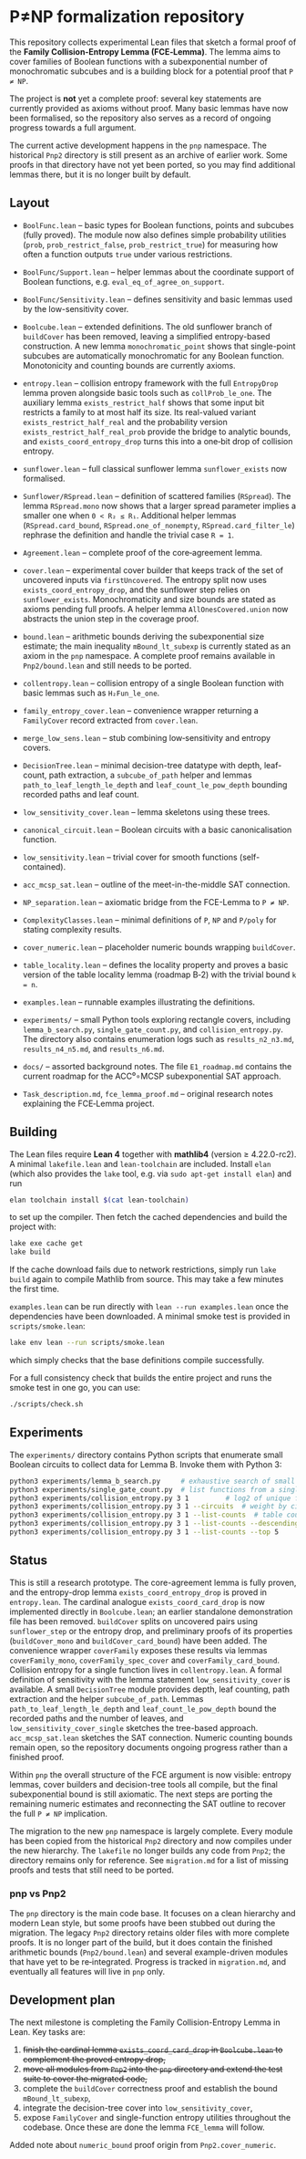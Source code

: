 # P≠NP formalization repository

This repository collects experimental Lean files that sketch a formal proof of the **Family Collision‑Entropy Lemma (FCE‑Lemma)**.  The lemma aims to cover families of Boolean functions with a subexponential number of monochromatic subcubes and is a building block for a potential proof that `P ≠ NP`.

The project is **not** yet a complete proof: several key statements are
currently provided as axioms without proof.  Many basic lemmas have now been
formalised, so the repository also serves as a record of ongoing progress
towards a full argument.

The current active development happens in the `pnp` namespace.  The historical
`Pnp2` directory is still present as an archive of earlier work.  Some proofs in
that directory have not yet been ported, so you may find additional lemmas
there, but it is no longer built by default.

## Layout

* `BoolFunc.lean` – basic types for Boolean functions, points and subcubes (fully
  proved).  The module now also defines simple probability utilities
  (`prob`, `prob_restrict_false`, `prob_restrict_true`) for measuring how often
  a function outputs `true` under various restrictions.
* `BoolFunc/Support.lean` – helper lemmas about the coordinate support of
  Boolean functions, e.g. `eval_eq_of_agree_on_support`.
* `BoolFunc/Sensitivity.lean` – defines sensitivity and basic lemmas used by the
  low-sensitivity cover.
* `Boolcube.lean` – extended definitions.  The old sunflower branch of
  `buildCover` has been removed, leaving a simplified entropy-based
  construction. A new lemma `monochromatic_point` shows that single-point subcubes are automatically
  monochromatic for any Boolean function. Monotonicity and counting bounds are currently axioms.

* `entropy.lean` – collision entropy framework with the full `EntropyDrop`
  lemma proven alongside basic tools such as `collProb_le_one`.  The
  auxiliary lemma `exists_restrict_half` shows that some input bit
  restricts a family to at most half its size.  Its real-valued
  variant `exists_restrict_half_real` and the probability version
  `exists_restrict_half_real_prob` provide the bridge to analytic
  bounds, and `exists_coord_entropy_drop` turns this into a one‑bit drop
  of collision entropy.
* `sunflower.lean` – full classical sunflower lemma `sunflower_exists` now formalised.
* `Sunflower/RSpread.lean` – definition of scattered families (`RSpread`).
  The lemma `RSpread.mono` now shows that a larger spread parameter implies
  a smaller one when `0 < R₂ ≤ R₁`.  Additional helper lemmas
  (`RSpread.card_bound`, `RSpread.one_of_nonempty`, `RSpread.card_filter_le`)
  rephrase the definition and handle the trivial case `R = 1`.
* `Agreement.lean` – complete proof of the core‑agreement lemma.
* `cover.lean` – experimental cover builder that keeps track of the
  set of uncovered inputs via `firstUncovered`.  The entropy split now
  uses `exists_coord_entropy_drop`, and the sunflower step relies on
  `sunflower_exists`.  Monochromaticity and size bounds are stated as
  axioms pending full proofs.  A helper lemma `AllOnesCovered.union`
  now abstracts the union step in the coverage proof.
* `bound.lean` – arithmetic bounds deriving the subexponential size estimate;
  the main inequality `mBound_lt_subexp` is currently stated as an axiom in the
  `pnp` namespace.  A complete proof remains available in
  `Pnp2/bound.lean` and still needs to be ported.
* `collentropy.lean` – collision entropy of a single Boolean function with
  basic lemmas such as `H₂Fun_le_one`.
* `family_entropy_cover.lean` – convenience wrapper returning a `FamilyCover`
  record extracted from `cover.lean`.
* `merge_low_sens.lean` – stub combining low‑sensitivity and entropy covers.
* `DecisionTree.lean` – minimal decision-tree datatype with depth, leaf-count,
  path extraction, a `subcube_of_path` helper and lemmas
  `path_to_leaf_length_le_depth` and `leaf_count_le_pow_depth`
  bounding recorded paths and leaf count.
* `low_sensitivity_cover.lean` – lemma skeletons using these trees.
* `canonical_circuit.lean` – Boolean circuits with a basic canonicalisation function.
* `low_sensitivity.lean` – trivial cover for smooth functions (self-contained).
* `acc_mcsp_sat.lean` – outline of the meet-in-the-middle SAT connection.
* `NP_separation.lean` – axiomatic bridge from the FCE-Lemma to `P ≠ NP`.
* `ComplexityClasses.lean` – minimal definitions of `P`, `NP` and `P/poly` for
  stating complexity results.
* `cover_numeric.lean` – placeholder numeric bounds wrapping `buildCover`.
* `table_locality.lean` – defines the locality property and proves a
  basic version of the table locality lemma (roadmap B‑2) with the
  trivial bound `k = n`.
* `examples.lean` – runnable examples illustrating the definitions.
* `experiments/` – small Python tools exploring rectangle covers, including
  `lemma_b_search.py`, `single_gate_count.py`, and `collision_entropy.py`.
  The directory also contains enumeration logs such as
  `results_n2_n3.md`, `results_n4_n5.md`, and `results_n6.md`.
* `docs/` – assorted background notes.  The file `E1_roadmap.md` contains the current roadmap for the ACC⁰∘MCSP subexponential SAT approach.
* `Task_description.md`, `fce_lemma_proof.md` – original research notes explaining the FCE‑Lemma project.

## Building

The Lean files require **Lean 4** together with **mathlib4** (version ≥ 4.22.0-rc2).
A minimal `lakefile.lean` and `lean-toolchain` are included.  Install `elan` (which also provides the `lake` tool, e.g. via `sudo apt-get install elan`) and run

```bash
elan toolchain install $(cat lean-toolchain)
```

to set up the compiler.  Then fetch the cached dependencies and build the
project with:

```bash
lake exe cache get
lake build
```

If the cache download fails due to network restrictions, simply run
`lake build` again to compile Mathlib from source. This may take a
few minutes the first time.

`examples.lean` can be run directly with `lean --run examples.lean` once the
dependencies have been downloaded.  A minimal smoke test is provided in
`scripts/smoke.lean`:

```bash
lake env lean --run scripts/smoke.lean
```
which simply checks that the base definitions compile successfully.

For a full consistency check that builds the entire project and runs the smoke
test in one go, you can use:

```bash
./scripts/check.sh
```

## Experiments

The `experiments/` directory contains Python scripts that enumerate small
Boolean circuits to collect data for Lemma B.  Invoke them with Python 3:

```bash
python3 experiments/lemma_b_search.py     # exhaustive search of small circuits
python3 experiments/single_gate_count.py  # list functions from a single gate
python3 experiments/collision_entropy.py 3 1         # log2 of unique functions
python3 experiments/collision_entropy.py 3 1 --circuits  # weight by circuit count
python3 experiments/collision_entropy.py 3 1 --list-counts  # table counts
python3 experiments/collision_entropy.py 3 1 --list-counts --descending
python3 experiments/collision_entropy.py 3 1 --list-counts --top 5
```

## Status

This is still a research prototype. The core-agreement lemma is fully proven, and the entropy-drop lemma `exists_coord_entropy_drop` is proved in `entropy.lean`.  The cardinal analogue `exists_coord_card_drop` is now implemented directly in `Boolcube.lean`; an earlier standalone demonstration file has been removed. `buildCover` splits on uncovered pairs using `sunflower_step` or the entropy drop, and preliminary proofs of its properties (`buildCover_mono` and `buildCover_card_bound`) have been added. The convenience wrapper `coverFamily` exposes these results via lemmas `coverFamily_mono`, `coverFamily_spec_cover` and `coverFamily_card_bound`. Collision entropy for a single function lives in `collentropy.lean`.  A formal definition of sensitivity with the lemma statement `low_sensitivity_cover` is available.  A small `DecisionTree` module provides depth, leaf counting, path extraction and the helper `subcube_of_path`.  Lemmas `path_to_leaf_length_le_depth` and `leaf_count_le_pow_depth` bound the recorded paths and the number of leaves, and `low_sensitivity_cover_single` sketches the tree-based approach.  `acc_mcsp_sat.lean` sketches the SAT connection. Numeric counting bounds remain open, so the repository documents ongoing progress rather than a finished proof.

Within `pnp` the overall structure of the FCE argument is now visible: entropy
lemmas, cover builders and decision-tree tools all compile, but the final
subexponential bound is still axiomatic.  The next steps are porting the
remaining numeric estimates and reconnecting the SAT outline to recover the full
`P ≠ NP` implication.

The migration to the new `pnp` namespace is largely complete.  Every module has
been copied from the historical `Pnp2` directory and now compiles under the new
hierarchy.  The `lakefile` no longer builds any code from `Pnp2`; the directory
remains only for reference.  See `migration.md` for a list of missing proofs and
tests that still need to be ported.

### pnp vs Pnp2

The `pnp` directory is the main code base.  It focuses on a clean hierarchy and
modern Lean style, but some proofs have been stubbed out during the migration.
The legacy `Pnp2` directory retains older files with more complete proofs.  It
is no longer part of the build, but it does contain the finished arithmetic
bounds (`Pnp2/bound.lean`) and several example-driven modules that have yet to
be re‑integrated.  Progress is tracked in `migration.md`, and eventually all
features will live in `pnp` only.

## Development plan

The next milestone is completing the Family Collision-Entropy Lemma in Lean. Key
tasks are:
1. ~~finish the cardinal lemma `exists_coord_card_drop` in `Boolcube.lean` to
   complement the proved entropy drop,~~
2. ~~move all modules from `Pnp2` into the `pnp` directory and extend the test
   suite to cover the migrated code,~~
3. complete the `buildCover` correctness proof and establish the bound
   `mBound_lt_subexp`,
4. integrate the decision-tree cover into `low_sensitivity_cover`,
5. expose `FamilyCover` and single-function entropy utilities throughout the
   codebase.
Once these are done the lemma `FCE_lemma` will follow.

Added note about `numeric_bound` proof origin from `Pnp2.cover_numeric`.

